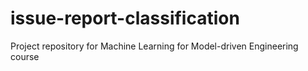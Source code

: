 # issue-report-classification
Project repository for Machine Learning for Model-driven Engineering course

